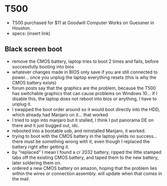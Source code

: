 # T500
* T500 purchased for $11 at Goodwill Computer Works on Guessner in Houston.
* specs: (insert link)

## Black screen boot
* remove the CMOS battery, laptop tries to boot 2 times and fails, before successfully booting into bios
* whatever changes made in BIOS only save if you are still connected to power... once you unplug the laptop everything resets (this is why the CMOS battery exists)
* forum posts say that the graphics are the problem, because the T500 has switchable graphics that can cause problems on Windows 10... if I disable this, the laptop does not reboot into bios or anything, I have to unplug it.
* I swapped the boot order around so it would boot directly into the HDD, which already had Manjaro on it... that worked
* I tried to sign into manjaro but it stalled, I think I put panorama DE on there and it just bugged out, idc. 
* rebooted into a bootable usb, and reinstalled Manjaro, it worked. 
* trying to boot with the CMOS battery in the laptop yields no success... there must be something wrong with it, even though I replaced the battery right after getting it.
* by "replaced" I mean I found a cr 2032 battery, ripped the little stamped tabs off the existing CMOS battery, and taped them to the new battery, later soldering them on.
* ordered a new CMOS battery on amazon, hoping that the problem lies within the wires or connection assembly. will update when that comes in the mail.
